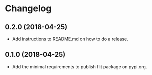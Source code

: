 Changelog
=========


0.2.0 (2018-04-25)
------------------

- Add instructions to README.md on how to do a release.


0.1.0 (2018-04-25)
------------------

- Add the minimal requirements to publish flit package on pypi.org.
